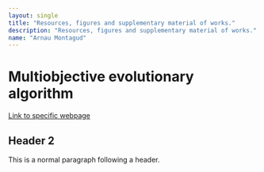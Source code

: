 ```yaml
---
layout: single
title: "Resources, figures and supplementary material of works."
description: "Resources, figures and supplementary material of works."
name: "Arnau Montagud"
---
```


# [](#header-1)Multiobjective evolutionary algorithm

[Link to specific webpage](https://arnaumontagud.github.io/metamode)

## [](#header-2)Header 2

This is a normal paragraph following a header. 
